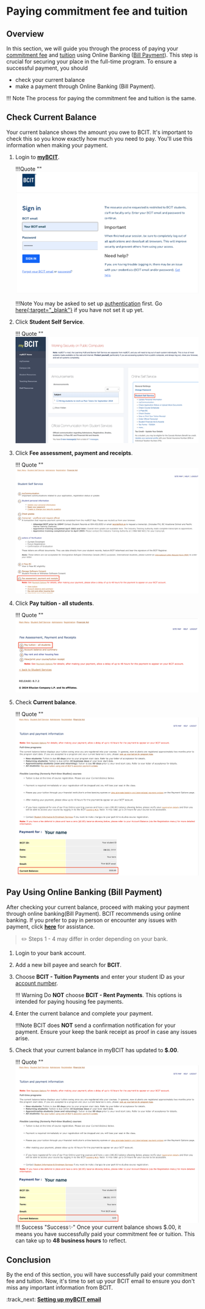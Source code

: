 # **Paying commitment fee and tuition**

## Overview
In this section, we will guide you through the process of paying your [commitment fee](glossary.md\#commitment-fee) and [tuition](glossary.md\#tuition) using Online Banking ([Bill Payment](glossary.md\#bill-payment)). This step is crucial for securing your place in the full-time program. To ensure a successful payment, you should

- check your current balance
- make a payment through Online Banking (Bill Payment).

!!! Note
    The process for paying the commitment fee and tuition is the same.

## Check Current Balance
Your current balance shows the amount you owe to BCIT. It's important to check this so you know exactly how much you need to pay. You'll use this information when making your payment.

1. Login to **<u>[myBCIT](https://my.bcit.ca/)</u>**.

    !!!Quote ""
        ![Image of login page](..\Assets\paying-tuition-image\login.png)

    !!!Note
        You may be asked to set up [authentication](glossary.md\#authentication) first. 
        Go <u>[here](https://kb.bcit.ca/student/setting-up-multi-factor-authentication-3416){:target="_blank"}</u> if you have not set it up yet.

2. Click **Student Self Service**.

    !!! Quote ""
        ![Image of Student Self Service](..\Assets\paying-tuition-image\student-selfservice.png)

3. Click **Fee assessment, payment and receipts**.

    !!! Quote ""
        ![Image of Fee assessment, payment, and receipts](..\Assets\paying-tuition-image\fee-assessment.png)

4. Click **Pay tuition - all students**.

    !!! Quote ""
        ![Image of Pay tuition - all students](..\Assets\paying-tuition-image\pay-tuition.png)

5. Check **Current balance**.
    
    !!! Quote ""
        ![Image of Current balance](..\Assets\paying-tuition-image\current-balance.png)


## Pay Using Online Banking (Bill Payment)
After checking your current balance, proceed with making your payment through online banking(Bill Payment). BCIT recommends using online banking. If you prefer to pay in person or encounter any issues with payment, click **<u>[here](troubleshooting.md)</u>** for assistance.

>✏️ Steps 1 - 4 may differ in order depending on your bank.

1. Login to your bank account.
2. Add a new bill payee and search for **BCIT**.
3. Choose **BCIT - Tuition Payments** and enter your student ID as your [account number](glossary.md\#account-number).

    !!! Warning
        Do **NOT** choose **BCIT - Rent Payments**. This options is intended for paying housing fee payments.

4. Enter the current balance and complete your payment.

    !!!Note
        BCIT does **NOT** send a confirmation notification for your payment. Ensure your keep the bank receipt as proof in case any issues arise. 

5. Check that your current balance in myBCIT has updated to **$.00**.

    !!! Quote ""
        ![Image of Student Self Service](..\Assets\paying-tuition-image\current-balance-after.png)
    !!! Success "Success✨"
        Once your current balance shows $.00, it means you have successfully paid your commitment fee or tuition. This can take up to **48 business hours** to reflect. 
        

## Conclusion
By the end of this section, you will have successfully paid your commitment fee and tuition.
Now, it's time to set up your BCIT email to ensure you don't miss any important information from BCIT.

:track_next: **[Setting up myBCIT email](setting-up-email.md)**